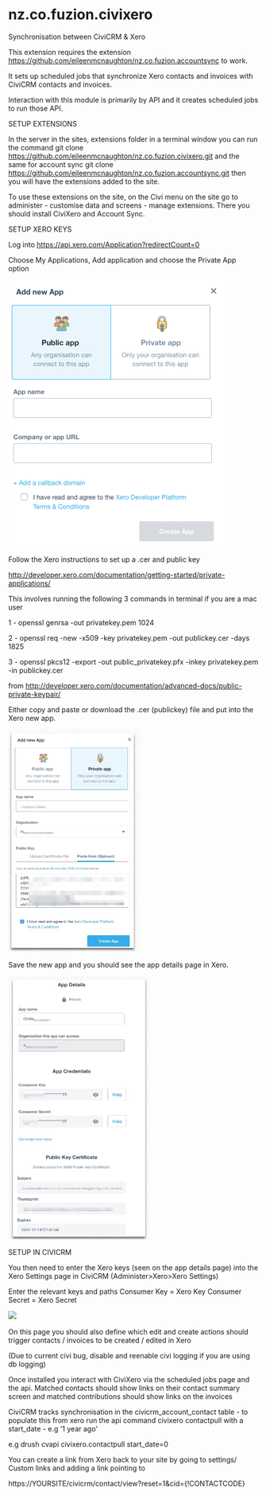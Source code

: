 nz.co.fuzion.civixero
=====================

Synchronisation between CiviCRM &amp; Xero

This extension requires the extension https://github.com/eileenmcnaughton/nz.co.fuzion.accountsync to work.

It sets up scheduled jobs that synchronize Xero contacts and invoices with CiviCRM contacts and invoices.

Interaction with this module is primarily by API and it creates scheduled jobs to run those API.

SETUP EXTENSIONS

In the server in the sites, extensions folder in a terminal window you can run the command 
git clone https://github.com/eileenmcnaughton/nz.co.fuzion.civixero.git 
and the same for account sync
git clone https://github.com/eileenmcnaughton/nz.co.fuzion.accountsync.git
then you will have the extensions added to the site.

To use these extensions on the site, on the Civi menu on the site go to administer - customise data and screens - manage extensions. There you should install CiviXero and Account Sync.

SETUP XERO KEYS

Log into https://api.xero.com/Application?redirectCount=0  

Choose My Applications, Add application and choose the Private App option

<img src='https://github.com/kayliefz/nz.co.fuzion.civixero/blob/master/docs/images/Add_new_App.png'>

Follow the Xero instructions to set up a .cer and public key

http://developer.xero.com/documentation/getting-started/private-applications/

This involves running the following 3 commands in terminal if you are a mac user

1 - openssl genrsa -out privatekey.pem 1024

2 - openssl req -new -x509 -key privatekey.pem -out publickey.cer -days 1825

3 - openssl pkcs12 -export -out public_privatekey.pfx -inkey privatekey.pem -in publickey.cer

from http://developer.xero.com/documentation/advanced-docs/public-private-keypair/

Either copy and paste or download the .cer (publickey) file and put into the Xero new app.

<img src='https://github.com/kayliefz/nz.co.fuzion.civixero/blob/master/docs/images/New_App_filled_out.png'>

Save the new app and you should see the app details page in Xero.

<img src='https://github.com/kayliefz/nz.co.fuzion.civixero/blob/master/docs/images/App_Details.png'>

SETUP IN CIVICRM

You then need to enter the Xero keys (seen on the app details page) into the Xero Settings page in CiviCRM (Administer>Xero>Xero Settings)

Enter the relevant keys and paths
Consumer Key = Xero Key
Consumer Secret = Xero Secret

<img src='https://raw.githubusercontent.com/eileenmcnaughton/nz.co.fuzion.civixero/master/docs/images/xero_settings.png'>

On this page you should also define which edit and create actions should trigger contacts / invoices to be created / edited in Xero

(Due to current civi bug, disable and reenable civi logging if you are using db logging)

Once installed you interact with CiviXero via the scheduled jobs page and the api. Matched contacts should show links on their contact summary screen and matched contributions should show links on the invoices


CiviCRM tracks synchronisation in the civicrm_account_contact table - to populate this from xero run the api command civixero contactpull with a start_date - e.g '1 year ago'

e.g
drush cvapi civixero.contactpull start_date=0



  You can create a link from Xero back to your site by going to settings/ Custom links and adding a link pointing to
  
  https://YOURSITE/civicrm/contact/view?reset=1&cid={!CONTACTCODE}
